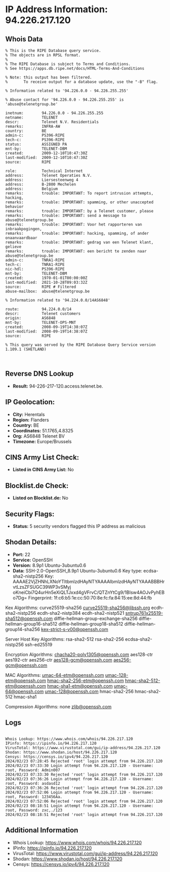 # IP Address Information: 94.226.217.120

## Whois Data
```
% This is the RIPE Database query service.
% The objects are in RPSL format.
%
% The RIPE Database is subject to Terms and Conditions.
% See https://apps.db.ripe.net/docs/HTML-Terms-And-Conditions

% Note: this output has been filtered.
%       To receive output for a database update, use the "-B" flag.

% Information related to '94.226.0.0 - 94.226.255.255'

% Abuse contact for '94.226.0.0 - 94.226.255.255' is 'abuse@telenetgroup.be'

inetnum:        94.226.0.0 - 94.226.255.255
netname:        TELENET
descr:          Telenet N.V. Residentials
remarks:        INFRA-AW
country:        BE
admin-c:        PS396-RIPE
tech-c:         PS396-RIPE
status:         ASSIGNED PA
mnt-by:         TELENET-DBM
created:        2009-12-10T10:47:30Z
last-modified:  2009-12-10T10:47:30Z
source:         RIPE

role:           Technical Internet
address:        Telenet Operaties N.V.
address:        Liersesteenweg 4
address:        B-2800 Mechelen
address:        Belgium
remarks:        trouble: IMPORTANT: To report intrusion attempts, hacking,
remarks:        trouble: IMPORTANT: spamming, or other unaccepted behavior
remarks:        trouble: IMPORTANT: by a Telenet customer, please
remarks:        trouble: IMPORTANT: send a message to abuse@telenetgroup.be
remarks:        trouble: IMPORTANT: Voor het rapporteren van inbraakpogingen,
remarks:        trouble: IMPORTANT: hacking, spamming, of ander onaanvaardbaar
remarks:        trouble: IMPORTANT: gedrag van een Telenet klant, gelieve
remarks:        trouble: IMPORTANT: een bericht te zenden naar abuse@telenetgroup.be
admin-c:        TNRA1-RIPE
tech-c:         TNRA1-RIPE
nic-hdl:        PS396-RIPE
mnt-by:         TELENET-DBM
created:        1970-01-01T00:00:00Z
last-modified:  2021-10-28T09:03:32Z
source:         RIPE # Filtered
abuse-mailbox:  abuse@telenetgroup.be

% Information related to '94.224.0.0/14AS6848'

route:          94.224.0.0/14
descr:          Telenet customers
origin:         AS6848
mnt-by:         TELENET-OPS-MNT
created:        2008-09-19T14:38:07Z
last-modified:  2008-09-19T14:38:07Z
source:         RIPE

% This query was served by the RIPE Database Query Service version 1.109.1 (SHETLAND)



```
## Reverse DNS Lookup
- **Result:** 94-226-217-120.access.telenet.be.

## IP Geolocation:
- **City:** Herentals
- **Region:** Flanders
- **Country:** BE
- **Coordinates:** 51.1765,4.8325
- **Org:** AS6848 Telenet BV
- **Timezone:** Europe/Brussels

## CINS Army List Check:
- **Listed in CINS Army List:** 
No

## Blocklist.de Check:
- **Listed on Blocklist.de:** 
No

## Security Flags:
- **Status:** 5 security vendors flagged this IP address as malicious

## Shodan Details:
- **Port:** 22
- **Service:** OpenSSH
- **Version:** 8.9p1 Ubuntu-3ubuntu0.6
- **Data:** SSH-2.0-OpenSSH_8.9p1 Ubuntu-3ubuntu0.6
Key type: ecdsa-sha2-nistp256
Key: AAAAE2VjZHNhLXNoYTItbmlzdHAyNTYAAAAIbmlzdHAyNTYAAABBBHrvtLzsZFSUGC39WP3vSMyj
oKneiCbi7Q4urHn5eXiQLTJxxd4gVFrvC/QTZnYtCg9/1BIsw4AOJvPyhEBo7Dg=
Fingerprint: 1f:c6:b5:1e:cc:50:70:8e:fc:fa:84:15:ee:8d:44:fb

Kex Algorithms:
	curve25519-sha256
	curve25519-sha256@libssh.org
	ecdh-sha2-nistp256
	ecdh-sha2-nistp384
	ecdh-sha2-nistp521
	sntrup761x25519-sha512@openssh.com
	diffie-hellman-group-exchange-sha256
	diffie-hellman-group16-sha512
	diffie-hellman-group18-sha512
	diffie-hellman-group14-sha256
	kex-strict-s-v00@openssh.com

Server Host Key Algorithms:
	rsa-sha2-512
	rsa-sha2-256
	ecdsa-sha2-nistp256
	ssh-ed25519

Encryption Algorithms:
	chacha20-poly1305@openssh.com
	aes128-ctr
	aes192-ctr
	aes256-ctr
	aes128-gcm@openssh.com
	aes256-gcm@openssh.com

MAC Algorithms:
	umac-64-etm@openssh.com
	umac-128-etm@openssh.com
	hmac-sha2-256-etm@openssh.com
	hmac-sha2-512-etm@openssh.com
	hmac-sha1-etm@openssh.com
	umac-64@openssh.com
	umac-128@openssh.com
	hmac-sha2-256
	hmac-sha2-512
	hmac-sha1

Compression Algorithms:
	none
	zlib@openssh.com


## Logs
```

Whois Lookup: https://www.whois.com/whois/94.226.217.120
IPinfo: https://ipinfo.io/94.226.217.120
VirusTotal: https://www.virustotal.com/gui/ip-address/94.226.217.120
Shodan: https://www.shodan.io/host/94.226.217.120
Censys: https://censys.io/ipv4/94.226.217.120
2024/02/23 07:28:45 Rejected 'root' login attempt from 94.226.217.120
2024/02/23 07:33:30 Login attempt from 94.226.217.120 - Username: root, Password: Admin007
2024/02/23 07:33:30 Rejected 'root' login attempt from 94.226.217.120
2024/02/23 07:36:26 Login attempt from 94.226.217.120 - Username: root, Password: asdasd12
2024/02/23 07:36:26 Rejected 'root' login attempt from 94.226.217.120
2024/02/23 07:52:06 Login attempt from 94.226.217.120 - Username: root, Password: 123456Aa.
2024/02/23 07:52:06 Rejected 'root' login attempt from 94.226.217.120
2024/02/23 08:18:51 Login attempt from 94.226.217.120 - Username: root, Password: zxc,./123
2024/02/23 08:18:51 Rejected 'root' login attempt from 94.226.217.120

```
## Additional Information
- Whois Lookup: https://www.whois.com/whois/94.226.217.120
- IPinfo: https://ipinfo.io/94.226.217.120
- VirusTotal: https://www.virustotal.com/gui/ip-address/94.226.217.120
- Shodan: https://www.shodan.io/host/94.226.217.120
- Censys: https://censys.io/ipv4/94.226.217.120

